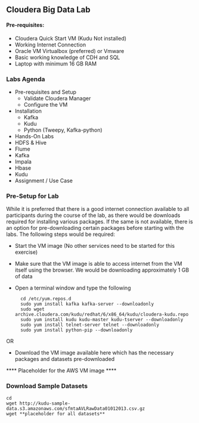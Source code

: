 ## Cloudera Big Data Lab

#### Pre-requisites:
* Cloudera Quick Start VM (Kudu Not installed)
* Working Internet Connection
* Oracle VM Virtualbox (preferred) or Vmware
* Basic working knowledge of CDH and SQL
* Laptop with minimum 16 GB RAM

### Labs Agenda

* Pre-requisites and Setup
	- Validate Cloudera Manager
	- Configure the VM
* Installation
	- Kafka
	- Kudu
	- Python (Tweepy, Kafka-python)
* Hands-On Labs
 * HDFS & Hive
 * Flume 
 * Kafka 
 * Impala
 * Hbase
 * Kudu
 * Assignment / Use Case

 
### Pre-Setup for Lab

While it is preferred that there is a good internet connection available to all participants during the course of the lab, as there would be downloads required for installing various packages. If the same is not available, there is an option for pre-downloading certain packages before starting with the labs. The following steps would be required:

* Start the VM image (No other services need to be started for this exercise)
* Make sure that the VM image is able to access internet from the VM itself using the browser. We would be downloading approximately 1 GB of data
* Open a terminal window and type the following

		cd /etc/yum.repos.d
		sudo yum install kafka kafka-server --downloadonly
		sudo wget archive.cloudera.com/kudu/redhat/6/x86_64/kudu/cloudera-kudu.repo
		sudo yum install kudu kudu-master kudu-tserver --downloadonly
		sudo yum install telnet-server telnet --downloadonly
		sudo yum install python-pip --downloadonly
		
OR 

* Download the VM image available here which has the necessary packages and datasets pre-downloaded

**** Placeholder for the AWS VM image **** 

### Download Sample Datasets
	cd
	wget http://kudu-sample-data.s3.amazonaws.com/sfmtaAVLRawData01012013.csv.gz
	wget **placeholder for all datasets**


